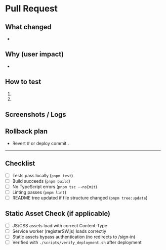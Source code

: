 # Pull Request

## What changed

-

## Why (user impact)

-

## How to test

1.
2.

## Screenshots / Logs

## <!-- Add screenshots or relevant logs if applicable -->

## Rollback plan

- Revert #<PR> or deploy commit <sha>.

---

## Checklist

<!-- Mark with 'x' when complete -->

- [ ] Tests pass locally (`pnpm test`)
- [ ] Build succeeds (`pnpm build`)
- [ ] No TypeScript errors (`pnpm tsc --noEmit`)
- [ ] Linting passes (`pnpm lint`)
- [ ] README tree updated if file structure changed (`pnpm tree:update`)

## Static Asset Check (if applicable)

<!-- If your changes affect middleware, routing, or static asset handling -->

- [ ] JS/CSS assets load with correct Content-Type
- [ ] Service worker (registerSW.js) loads correctly
- [ ] Static assets bypass authentication (no redirects to /sign-in)
- [ ] Verified with `./scripts/verify_deployment.sh` after deployment
